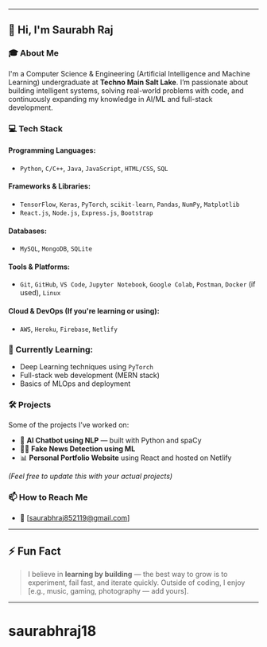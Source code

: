 
---

## 👋 Hi, I'm   Saurabh Raj
### 🎓 About Me

I'm a Computer Science & Engineering (Artificial Intelligence and Machine Learning) undergraduate at **Techno Main Salt Lake**. I’m passionate about building intelligent systems, solving real-world problems with code, and continuously expanding my knowledge in AI/ML and full-stack development.

### 💻 Tech Stack

#### Programming Languages:

* `Python`, `C/C++`, `Java`, `JavaScript`, `HTML/CSS`, `SQL`

#### Frameworks & Libraries:

* `TensorFlow`, `Keras`, `PyTorch`, `scikit-learn`, `Pandas`, `NumPy`, `Matplotlib`
* `React.js`, `Node.js`, `Express.js`, `Bootstrap`

#### Databases:

* `MySQL`, `MongoDB`, `SQLite`

#### Tools & Platforms:

* `Git`, `GitHub`, `VS Code`, `Jupyter Notebook`, `Google Colab`, `Postman`, `Docker` (if used), `Linux`

#### Cloud & DevOps (If you're learning or using):

* `AWS`, `Heroku`, `Firebase`, `Netlify`

### 🌱 Currently Learning:

* Deep Learning techniques using `PyTorch`
* Full-stack web development (MERN stack)
* Basics of MLOps and deployment

### 🛠 Projects

Some of the projects I’ve worked on:

* 🧠 **AI Chatbot using NLP** — built with Python and spaCy
* 🕵️‍♀️ **Fake News Detection using ML**
* 📊 **Personal Portfolio Website** using React and hosted on Netlify

*(Feel free to update this with your actual projects)*

### 📫 How to Reach Me

* 📧 \[[saurabhraj852119@gmail.com](saurabhraj852119@gmial.com)]
---

## ⚡ Fun Fact

> I believe in **learning by building** — the best way to grow is to experiment, fail fast, and iterate quickly.
> Outside of coding, I enjoy \[e.g., music, gaming, photography — add yours].

---

# saurabhraj18
